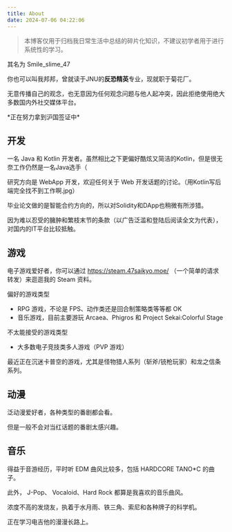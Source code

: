 ```yaml
---
title: About
date: 2024-07-06 04:22:06
---
```

> 本博客仅用于归档我日常生活中总结的碎片化知识，不建议初学者用于进行系统性的学习。

其名为 Smile_slime_47

你也可以叫我邦邦，曾就读于JNU的**反恐精英**专业，现就职于菊花厂。

无意传播自己的观念，也无意因为任何观念问题与他人起冲突，因此拒绝使用绝大多数国内外社交媒体平台。

\*正在努力拿到沪国签证中\*

## 开发

一名 Java 和 Kotlin 开发者。虽然相比之下更偏好酷炫又简洁的Kotlin，但是很无奈工作仍然是一名Java选手（

研究方向是 WebApp 开发，欢迎任何关于 Web 开发话题的讨论。（用Kotlin写后端完全找不到工作啊.jpg）

毕业论文做的是智能合约方向的，所以对Solidity和DApp也稍微有所涉猎。

因为难以忍受的臃肿和繁枝末节的条款（以广告泛滥和登陆后阅读全文为代表），对国内的IT平台比较抵触。

## 游戏

电子游戏爱好者，你可以通过 https://steam.47saikyo.moe/ （一个简单的请求转发）来逛逛我的 Steam 资料。

偏好的游戏类型
- RPG 游戏，不论是 FPS、动作类还是回合制策略类等等都 OK
- 音乐游戏，目前主要游玩 Arcaea、Phigros 和 Project Sekai:Colorful Stage

不太能接受的游戏类型
- 大多数电子竞技类多人游戏（PVP 游戏）

最近正在沉迷卡普空的游戏，尤其是怪物猎人系列（斩斧/铳枪玩家）和龙之信条系列。

## 动漫

泛动漫爱好者，各种类型的番剧都会看。

但是一般不会对当红话题的番剧太感兴趣。

## 音乐

得益于音游经历，平时听 EDM 曲风比较多，包括 HARDCORE TANO*C 的曲子。

此外， J-Pop、 Vocaloid、Hard Rock 都算是我喜欢的音乐曲风。

浓度不高的发烧友，执着于水月雨、铁三角、索尼和各种牌子的科学机。

正在学习电吉他的漫漫长路上。
